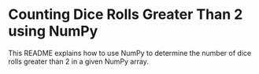 # Counting Dice Rolls Greater Than 2 using NumPy

This README explains how to use NumPy to determine the number of dice rolls greater than 2 in a given NumPy array.
